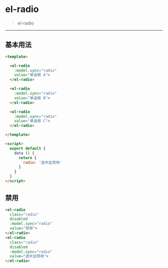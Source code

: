 # el-radio
> el-radio

-----------

## 基本用法

<div>
  <el-radio
    class="radio"
    :model.sync="radio"
    value="单选框 A">
  </el-radio>
  <el-radio
    class="radio"
    :model.sync="radio"
    value="单选框 B">
  </el-radio>
  <el-radio
    class="radio"
    :model.sync="radio"
    value="单选框 C">
  </el-radio>
</div>

```html
<template>

  <el-radio
    :model.sync="radio"
    value="单选框 A">
  </el-radio>

  <el-radio
    :model.sync="radio"
    value="单选框 B">
  </el-radio>

  <el-radio
    :model.sync="radio"
    value="单选框 C">
  </el-radio>

</template>

<script>
  export default {
    data () {
      return {
        radio: '选中且禁用'
      }
    }
  }
</script>
```

## 禁用

<div>
  <el-radio
    class="radio"
    disabled
    :model.sync="radio"
    value="禁用">
    </el-radio>
    <el-radio
    class="radio"
    disabled
    :model.sync="radio"
    value="选中且禁用">
    </el-radio>
</div>

```html
<el-radio
  class="radio"
  disabled
  :model.sync="radio"
  value="禁用">
</el-radio>
<el-radio
  class="radio"
  disabled
  :model.sync="radio"
  value="选中且禁用">
</el-radio>
```
